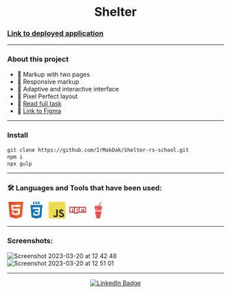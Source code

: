 <h1 align="center">
  Shelter
</h1>

### [Link to deployed application](https://irmakdak.github.io/Shelter/src/pages/main/)

---

### About this project
- 🌱 Markup with two pages
- 🌼 Responsive markup
- 🌸 Adaptive and interactive interface
- 📝 Pixel Perfect layout 
- 📄 [Read full task](https://github.com/rolling-scopes-school/js-fe-course-en/blob/main/tasks/shelter/README.md#shelter)
- :bread: [Link to Figma](https://www.figma.com/file/tKcmzkARtMUFQAR9VLdLkl/shelter-dom?node-id=94-43&t=Umn6gmCco2I7900A-0)

---

### Install
```
git clone https://github.com/IrMakDak/Shelter-rs-school.git
npm i
npx gulp
```

---

### :hammer_and_wrench: Languages and Tools that have been used:

<div>
  <img src="https://github.com/devicons/devicon/blob/master/icons/html5/html5-original.svg" title="HTML5" alt="HTML" width="40" height="40"/>&nbsp;
  <img src="https://github.com/devicons/devicon/blob/master/icons/css3/css3-plain-wordmark.svg"  title="CSS3" alt="CSS" width="40" height="40"/>&nbsp;
  <img src="https://github.com/devicons/devicon/blob/master/icons/javascript/javascript-original.svg" title="JavaScript" alt="JavaScript" width="40" height="40"/>&nbsp;
  <img src="https://github.com/devicons/devicon/blob/master/icons/npm/npm-original-wordmark.svg" title="npm" alt="npm" width="40" height="40"/>&nbsp;
   <img src="https://github.com/devicons/devicon/blob/master/icons/gulp/gulp-plain.svg" title="gulp" alt="gulp" width="40" height="40"/>&nbsp;
</div>

---

### Screenshots:

<img width="1340" alt="Screenshot 2023-03-20 at 12 42 48" src="https://user-images.githubusercontent.com/54810215/226331440-af49141c-480b-486c-9010-24ef28f64735.png">

<img width="1314" alt="Screenshot 2023-03-20 at 12 51 01" src="https://user-images.githubusercontent.com/54810215/226331491-fcad1a5c-a8f1-43cf-b278-213474f511da.png">

---

<div id="badges" align="center">
  <a href="https://www.linkedin.com/in/ir-makedonskaya-ximkd/">
    <img src="https://img.shields.io/badge/LinkedIn-blue?style=for-the-badge&logo=linkedin&logoColor=white" alt="LinkedIn Badge"/>
  </a>
</div>
